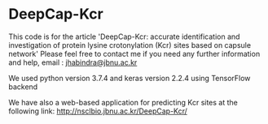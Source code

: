 # DeepCap-Kcr
This code is for the article 'DeepCap-Kcr: accurate identification and investigation of protein lysine crotonylation (Kcr) sites based on capsule network'
Please feel free to contact me if you need any further information and help, email : jhabindra@jbnu.ac.kr

We used python version 3.7.4 and keras version 2.2.4 using TensorFlow backend

We have also a web-based application for predicting Kcr sites at the following link: http://nsclbio.jbnu.ac.kr/DeepCap-Kcr/
